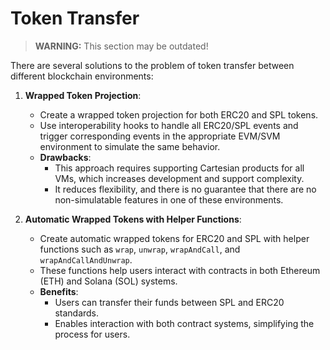 # Token Transfer

> **WARNING:** This section may be outdated!

There are several solutions to the problem of token transfer between different blockchain environments:

1. **Wrapped Token Projection**:
    - Create a wrapped token projection for both ERC20 and SPL tokens.
    - Use interoperability hooks to handle all ERC20/SPL events and trigger corresponding events in the appropriate EVM/SVM environment to simulate the same behavior.
    - **Drawbacks**:
        - This approach requires supporting Cartesian products for all VMs, which increases development and support complexity.
        - It reduces flexibility, and there is no guarantee that there are no non-simulatable features in one of these environments.

2. **Automatic Wrapped Tokens with Helper Functions**:
    - Create automatic wrapped tokens for ERC20 and SPL with helper functions such as `wrap`, `unwrap`, `wrapAndCall`, and `wrapAndCallAndUnwrap`.
    - These functions help users interact with contracts in both Ethereum (ETH) and Solana (SOL) systems.
    - **Benefits**:
        - Users can transfer their funds between SPL and ERC20 standards.
        - Enables interaction with both contract systems, simplifying the process for users.